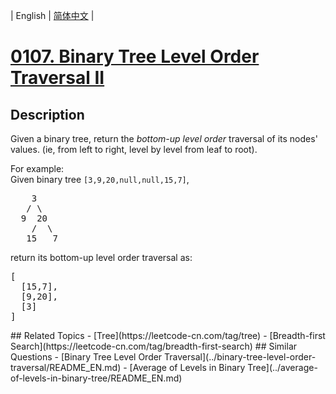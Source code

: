 
| English | [简体中文](README.md) |
# [0107. Binary Tree Level Order Traversal II](https://leetcode-cn.com/problems/binary-tree-level-order-traversal-ii/)
## Description
<p>Given a binary tree, return the <i>bottom-up level order</i> traversal of its nodes' values. (ie, from left to right, level by level from leaf to root).</p>

<p>
For example:<br />
Given binary tree <code>[3,9,20,null,null,15,7]</code>,<br />
<pre>
    3
   / \
  9  20
    /  \
   15   7
</pre>
</p>
<p>
return its bottom-up level order traversal as:<br />
<pre>
[
  [15,7],
  [9,20],
  [3]
]
</pre>
</p>
## Related Topics
- [Tree](https://leetcode-cn.com/tag/tree)
- [Breadth-first Search](https://leetcode-cn.com/tag/breadth-first-search)
## Similar Questions
- [Binary Tree Level Order Traversal](../binary-tree-level-order-traversal/README_EN.md)
- [Average of Levels in Binary Tree](../average-of-levels-in-binary-tree/README_EN.md)
